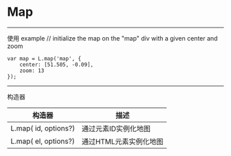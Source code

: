 # Map
---
使用 example
// initialize the map on the "map" div with a given center and zoom
```
var map = L.map('map', {
	center: [51.505, -0.09],
	zoom: 13
});
```

---

构造器

|构造器 | 描述 |
|-------|-------|
|L.map(<String> id, <Map options> options?) | 通过元素ID实例化地图|
|L.map(<HTMLElement> el, <Map options> options?) | 通过HTML元素实例化地图|